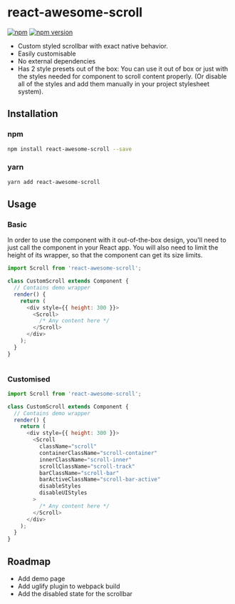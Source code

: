 # react-awesome-scroll

[![npm](https://img.shields.io/badge/npm-react--awesome--scroll-brightgreen.svg?style=flat-square)]()
[![npm version](https://img.shields.io/npm/v/react-awesome-scroll.svg?style=flat-square)](https://www.npmjs.com/package/react-awesome-scroll)

- Custom styled scrollbar with exact native behavior.
- Easily customisable
- No external dependencies
- Has 2 style presets out of the box: You can use it out of box or just with the styles needed for component to scroll content properly. (Or disable all of the styles and add them manually in your project stylesheet system).

## Installation

### npm
```bash
npm install react-awesome-scroll --save
```

### yarn
```bash
yarn add react-awesome-scroll
```

## Usage

### Basic

In order to use the component with it out-of-the-box design, you'll need to just call the component in your React app.
You will also need to limit the height of its wrapper, so that the component can get its size limits.

```javascript
import Scroll from 'react-awesome-scroll';

class CustomScroll extends Component {
  // Contains demo wrapper
  render() {
    return (
      <div style={{ height: 300 }}>
        <Scroll>
          /* Any content here */
        </Scroll>
      </div>
    );
  }
}
  
```

### Customised


```javascript
import Scroll from 'react-awesome-scroll';

class CustomScroll extends Component {
  // Contains demo wrapper
  render() {
    return (
      <div style={{ height: 300 }}>
        <Scroll
          className="scroll"
          containerClassName="scroll-container"
          innerClassName="scroll-inner"
          scrollClassName="scroll-track"
          barClassName="scroll-bar"
          barActiveClassName="scroll-bar-active"
          disableStyles
          disableUIStyles
        >
          /* Any content here */
        </Scroll>
      </div>
    );
  }
}
```


## Roadmap

- Add demo page
- Add uglify plugin to webpack build
- Add the disabled state for the scrollbar
